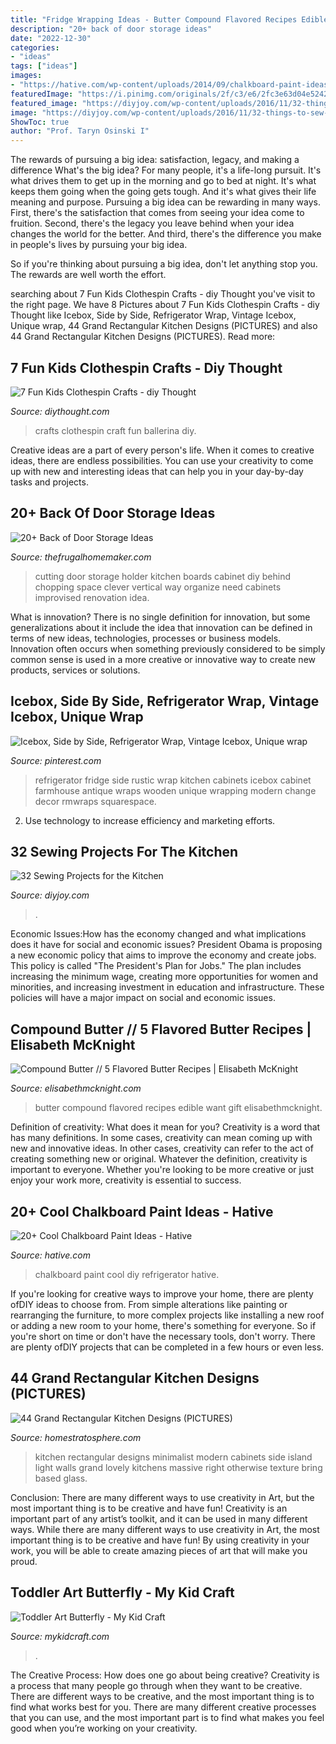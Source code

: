 ```yaml
---
title: "Fridge Wrapping Ideas - Butter Compound Flavored Recipes Edible Want Gift Elisabethmcknight"
description: "20+ back of door storage ideas"
date: "2022-12-30"
categories:
- "ideas"
tags: ["ideas"]
images:
- "https://hative.com/wp-content/uploads/2014/09/chalkboard-paint-ideas/26-chalkboard-paint-ideas.jpg"
featuredImage: "https://i.pinimg.com/originals/2f/c3/e6/2fc3e63d04e5242464c2328b21f15e78.jpg"
featured_image: "https://diyjoy.com/wp-content/uploads/2016/11/32-things-to-sew-for-your-kitchen-ft.jpg"
image: "https://diyjoy.com/wp-content/uploads/2016/11/32-things-to-sew-for-your-kitchen-ft.jpg"
ShowToc: true
author: "Prof. Taryn Osinski I"
---
```



The rewards of pursuing a big idea: satisfaction, legacy, and making a difference
What's the big idea? For many people, it's a life-long pursuit. It's what drives them to get up in the morning and go to bed at night. It's what keeps them going when the going gets tough. And it's what gives their life meaning and purpose.
 Pursuing a big idea can be rewarding in many ways. First, there's the satisfaction that comes from seeing your idea come to fruition. Second, there's the legacy you leave behind when your idea changes the world for the better. And third, there's the difference you make in people's lives by pursuing your big idea.

So if you're thinking about pursuing a big idea, don't let anything stop you. The rewards are well worth the effort.

	

		
searching about 7 Fun Kids Clothespin Crafts - diy Thought you've visit to the right page. We have 8 Pictures about 7 Fun Kids Clothespin Crafts - diy Thought like Icebox, Side by Side, Refrigerator Wrap, Vintage Icebox, Unique wrap, 44 Grand Rectangular Kitchen Designs (PICTURES) and also 44 Grand Rectangular Kitchen Designs (PICTURES). Read more:
		
    
## 7 Fun Kids Clothespin Crafts - Diy Thought

<img loading=lazy src="http://cdn.diythought.com/wp-content/uploads/2017/09/5-5-fun-kids-clothespin-crafts.jpg" onerror="this.onerror=null;this.src='https://tse1.mm.bing.net/th?id=OIP.vwKHKirHMRNH3ypDfr17EwHaLH&amp;pid=15.1';" alt="7 Fun Kids Clothespin Crafts - diy Thought">

_Source: diythought.com_

>crafts clothespin craft fun ballerina diy. 

	

Creative ideas are a part of every person's life. When it comes to creative ideas, there are endless possibilities. You can use your creativity to come up with new and interesting ideas that can help you in your day-by-day tasks and projects. 

    
## 20+ Back Of Door Storage Ideas

<img loading=lazy src="http://thefrugalhomemaker.com/wp-content/uploads/2014/01/cutting-board-storage.jpg" onerror="this.onerror=null;this.src='https://tse3.mm.bing.net/th?id=OIP.677EN8E_SiZiKvrld353FAHaE7&amp;pid=15.1';" alt="20+ Back of Door Storage Ideas">

_Source: thefrugalhomemaker.com_

>cutting door storage holder kitchen boards cabinet diy behind chopping space clever vertical way organize need cabinets improvised renovation idea. 

	

What is innovation?
There is no single definition for innovation, but some generalizations about it include the idea that innovation can be defined in terms of new ideas, technologies, processes or business models. Innovation often occurs when something previously considered to be simply common sense is used in a more creative or innovative way to create new products, services or solutions.

    
## Icebox, Side By Side, Refrigerator Wrap, Vintage Icebox, Unique Wrap

<img loading=lazy src="https://i.pinimg.com/originals/2f/c3/e6/2fc3e63d04e5242464c2328b21f15e78.jpg" onerror="this.onerror=null;this.src='https://tse1.mm.bing.net/th?id=OIP.wECbBMokO2rZcgWJ8v0o1AHaJ4&amp;pid=15.1';" alt="Icebox, Side by Side, Refrigerator Wrap, Vintage Icebox, Unique wrap">

_Source: pinterest.com_

>refrigerator fridge side rustic wrap kitchen cabinets icebox cabinet farmhouse antique wraps wooden unique wrapping modern change decor rmwraps squarespace. 

	

2. Use technology to increase efficiency and marketing efforts.

    
## 32 Sewing Projects For The Kitchen

<img loading=lazy src="https://diyjoy.com/wp-content/uploads/2016/11/32-things-to-sew-for-your-kitchen-ft.jpg" onerror="this.onerror=null;this.src='https://tse2.mm.bing.net/th?id=OIP.IFU6FVusdXqR1-QKfzhN8QHaEK&amp;pid=15.1';" alt="32 Sewing Projects for the Kitchen">

_Source: diyjoy.com_

>. 

	

Economic Issues:How has the economy changed and what implications does it have for social and economic issues?
President Obama is proposing a new economic policy that aims to improve the economy and create jobs. This policy is called "The President's Plan for Jobs." The plan includes increasing the minimum wage, creating more opportunities for women and minorities, and increasing investment in education and infrastructure. These policies will have a major impact on social and economic issues.

    
## Compound Butter // 5 Flavored Butter Recipes | Elisabeth McKnight

<img loading=lazy src="https://elisabethmcknight.com/wp-content/uploads/2013/12/HotChocolateTruffles-0155.jpg" onerror="this.onerror=null;this.src='https://tse2.mm.bing.net/th?id=OIP.aIwkpCy-08kIB27x5uPhUwHaLG&amp;pid=15.1';" alt="Compound Butter // 5 Flavored Butter Recipes | Elisabeth McKnight">

_Source: elisabethmcknight.com_

>butter compound flavored recipes edible want gift elisabethmcknight. 

	

Definition of creativity: What does it mean for you?
Creativity is a word that has many definitions. In some cases, creativity can mean coming up with new and innovative ideas. In other cases, creativity can refer to the act of creating something new or original. Whatever the definition, creativity is important to everyone. Whether you're looking to be more creative or just enjoy your work more, creativity is essential to success.

    
## 20+ Cool Chalkboard Paint Ideas - Hative

<img loading=lazy src="https://hative.com/wp-content/uploads/2014/09/chalkboard-paint-ideas/26-chalkboard-paint-ideas.jpg" onerror="this.onerror=null;this.src='https://tse4.mm.bing.net/th?id=OIP.4aJzfFm_De8a3o9DXKZ5vAHaQM&amp;pid=15.1';" alt="20+ Cool Chalkboard Paint Ideas - Hative">

_Source: hative.com_

>chalkboard paint cool diy refrigerator hative. 

	

If you're looking for creative ways to improve your home, there are plenty ofDIY ideas to choose from. From simple alterations like painting or rearranging the furniture, to more complex projects like installing a new roof or adding a new room to your home, there's something for everyone. So if you're short on time or don't have the necessary tools, don't worry. There are plenty ofDIY projects that can be completed in a few hours or even less.

    
## 44 Grand Rectangular Kitchen Designs (PICTURES)

<img loading=lazy src="http://d31eqxppr3nlos.cloudfront.net/wp-content/uploads/2015/09/02190512/10-Rectangular-Kitchens-RoselindWilsonDesign-EatonMews-Kitchen2-870x580.jpg" onerror="this.onerror=null;this.src='https://tse2.mm.bing.net/th?id=OIP.tWgS3K0MhD8b98SXgVEy8AHaE8&amp;pid=15.1';" alt="44 Grand Rectangular Kitchen Designs (PICTURES)">

_Source: homestratosphere.com_

>kitchen rectangular designs minimalist modern cabinets side island light walls grand lovely kitchens massive right otherwise texture bring based glass. 

	

Conclusion: There are many different ways to use creativity in Art, but the most important thing is to be creative and have fun!
Creativity is an important part of any artist’s toolkit, and it can be used in many different ways. While there are many different ways to use creativity in Art, the most important thing is to be creative and have fun! By using creativity in your work, you will be able to create amazing pieces of art that will make you proud.

    
## Toddler Art Butterfly - My Kid Craft

<img loading=lazy src="https://mykidcraft.com/images/butterfly-accordian-style-pipe-cleaner-toddler-art6917069312.JPG" onerror="this.onerror=null;this.src='https://tse2.mm.bing.net/th?id=OIP.qicg8fyZkbzCI3IQJqOdPAHaFi&amp;pid=15.1';" alt="Toddler Art Butterfly - My Kid Craft">

_Source: mykidcraft.com_

>. 

	

The Creative Process: How does one go about being creative?
Creativity is a process that many people go through when they want to be creative. There are different ways to be creative, and the most important thing is to find what works best for you. There are many different creative processes that you can use, and the most important part is to find what makes you feel good when you’re working on your creativity.

